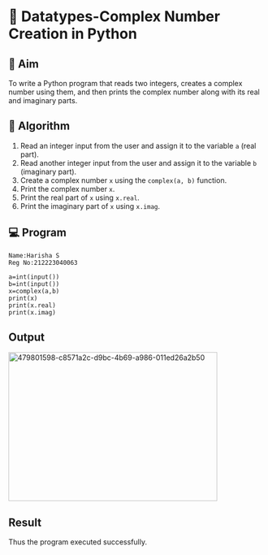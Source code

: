 # 🧮 Datatypes-Complex Number Creation in Python

## 🎯 Aim
To write a Python program that reads two integers, creates a complex number using them, and then prints the complex number along with its real and imaginary parts.

## 🧠 Algorithm
1. Read an integer input from the user and assign it to the variable `a` (real part).
2. Read another integer input from the user and assign it to the variable `b` (imaginary part).
3. Create a complex number `x` using the `complex(a, b)` function.
4. Print the complex number `x`.
5. Print the real part of `x` using `x.real`.
6. Print the imaginary part of `x` using `x.imag`.

## 💻 Program
```
Name:Harisha S
Reg No:212223040063

```
```
a=int(input())
b=int(input())
x=complex(a,b)
print(x)
print(x.real)
print(x.imag)

```
## Output

<img width="411" height="293" alt="479801598-c8571a2c-d9bc-4b69-a986-011ed26a2b50" src="https://github.com/user-attachments/assets/facd85e7-0df9-41e2-a4c5-6025980fe0b1" />

## Result
Thus the program executed successfully.
